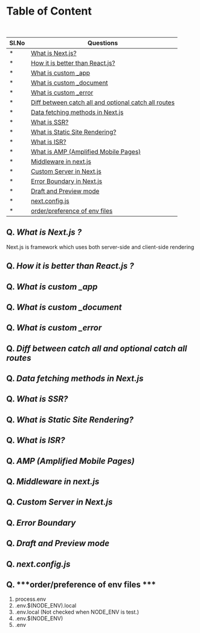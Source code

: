 # Table of Content

<br/>

| Sl.No|  Questions       |
|------|------------------|
|*     |[What is Next.js?](#q-what-is-nextjs-)|
|*     |[How it is better than React.js?](#q-how-it-is-better-than-reactjs-)|
|*     |[What is custom _app](#q-what-is-custom-_app)|
|*     |[What is custom _document](#q-what-is-custom-_document)|
|*     |[What is custom _error](#q-what-is-custom-_error)|
|*     |[Diff between catch all and optional catch all routes](#q-diff-between-catch-all-and-optional-catch-all-routes)|
|*     |[Data fetching methods in Next.js](#q-data-fetching-methods-in-nextjs)|
|*     |[What is SSR?](#q-what-is-ssr)|
|*     |[What is Static Site Rendering?](#q-what-is-static-site-rendering)|
|*     |[What is ISR?](#q-what-is-isr)|
|*     |[What is AMP (Amplified Mobile Pages)](#q-what-is-amp-(amplified-mobile-pages))|
|*     |[Middleware in next.js](#q-middleware-in-nextjs)|
|*     |[Custom Server in Next.js](#q-custom-server-in-nextjs)|
|*     |[Error Boundary in Next.js](#q-error-boundary-in-nextjs)|
|*     |[Draft and Preview mode](#q-draft-and-preview-mode)|
|*     |[next.config.js](#q-next.configjs)|
|*     |[order/preference of env files](#q-orderpreference-of-env-files-)|

## Q. ***What is Next.js ?***

Next.js is framework which uses both server-side and client-side rendering

## Q. ***How it is better than React.js ?***


## Q. ***What is custom _app***


## Q. ***What is custom _document***


## Q. ***What is custom _error***


## Q. ***Diff between catch all and optional catch all routes***



## Q. ***Data fetching methods in Next.js***



## Q. ***What is SSR?***



## Q. ***What is Static Site Rendering?***



## Q. ***What is ISR?***



## Q. ***AMP (Amplified Mobile Pages)***



## Q. ***Middleware in next.js***



## Q. ***Custom Server in Next.js***



## Q. ***Error Boundary***



## Q. ***Draft and Preview mode***



## Q. ***next.config.js***


## Q. ***order/preference of env files ***

1. process.env
2. .env.$(NODE_ENV).local
3. .env.local (Not checked when NODE_ENV is test.)
4. .env.$(NODE_ENV)
5. .env
